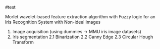 #test

Morlet wavelet-based feature extraction algorithm with Fuzzy logic for an Iris Recognition System with Non-ideal images

1. Image acquisition (using dummies -> MMU iris image datasets)
2. Iris segmentation
2.1 Binarization
2.2 Canny Edge 
2.3 Circular Hough Transform
